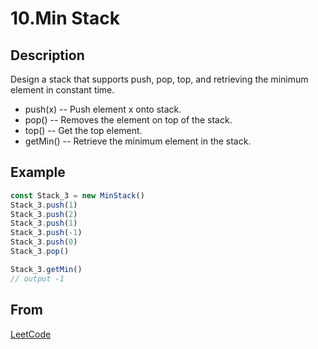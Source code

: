 # 10.Min Stack

## Description

Design a stack that supports push, pop, top, and retrieving the minimum element in constant time.

* push(x) -- Push element x onto stack.
* pop() -- Removes the element on top of the stack.
* top() -- Get the top element.
* getMin() -- Retrieve the minimum element in the stack.

## Example

```javascript
const Stack_3 = new MinStack()
Stack_3.push(1)
Stack_3.push(2)
Stack_3.push(1)
Stack_3.push(-1)
Stack_3.push(0)
Stack_3.pop()

Stack_3.getMin()
// output -1
```

## From

[LeetCode](https://leetcode.com/problems/min-stack/)

